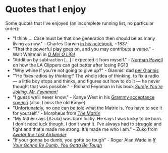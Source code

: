 # Quotes that I enjoy

Some quotes that I've enjoyed (an incomplete running list, no particular order):
- "I think ... Case must be that one generation then should be as many living as now." - Charles Darwin [in his notebook](https://www.age-of-the-sage.org/evolution/charles_darwin/tree-of-life-sketch_1837.html), ~1837
- "That the powerful play goes on, and you may contribute a verse." - Walt Whitman in [_O Me! O Life!_](https://www.poetryfoundation.org/poems/51568/o-me-o-life)
- "Addition by subtraction [...] I expected it from myself." - [Norman Powell](https://x.com/joeylinn_/status/1855509507977384314) on how the LA Clippers can get better after losing PG13
- "Why whine if you're not going to give up?" - Giannis' dad [per Giannis](https://old.reddit.com/r/nba/comments/1ghdycy/giannis_after_yesterdays_loss_against_the/)
- "'He fixes radios by _thinking_!' The whole idea of thinking, to fix a radio — a little boy stops and thinks, and figures out how to do it — he never thought that was possible." - Richard Feynman in his book [_Surely You're Joking, Mr. Feynman!_](https://www.cs.cmu.edu/~pattis/misc/feynman.pdf)
- "I guess we'll never know." - Kanye West in his [Grammy acceptance speech](https://youtu.be/nF1OrI79oIE?si=HBrP9HZxa-ws6Cye) (also, I miss the old Kanye)
- "Unfortunately, no one can be told what the Matrix is. You have to see it for yourself." - Morpheus from [_The Matrix_](https://en.wikipedia.org/wiki/The_Matrix)
- "My father says \[Azula\] was born lucky. He says I was lucky to be born. I don't need luck though, I don't want it. I've always had to struggle and fight and that's made me strong. It's made me who I am." - Zuko from [_Avatar the Last Airbender_](https://en.wikipedia.org/wiki/Avatar:_The_Last_Airbender)
- "If your gonna be dumb, you gotta be tough" - Roger Alan Wade in [_If Your Gonna Be Dumb, You Gotta Be Tough_](https://open.spotify.com/track/1jFqNxoIpLHkor2pGQiaDu?si=03c2b22abb9c4c3d)
